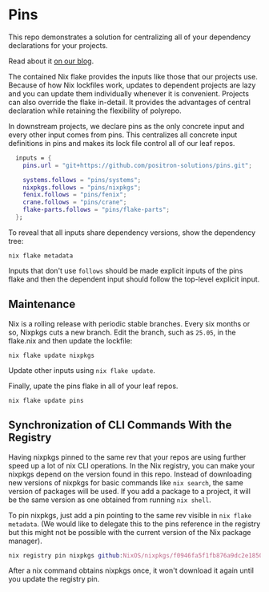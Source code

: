 # Pins

This repo demonstrates a solution for centralizing all of your dependency
declarations for your projects.

Read about it [on our blog](https://positron.solutions/articles/centralizing-nix-dependencies).

The contained Nix flake provides the inputs like those that our projects use.
Because of how Nix lockfiles work, updates to dependent projects are lazy and
you can update them individually whenever it is convenient.  Projects can also
override the flake in-detail.  It provides the advantages of central declaration
while retaining the flexibility of polyrepo.

In downstream projects, we declare pins as the only concrete input and every
other input comes from pins.  This centralizes all concrete input definitions in
pins and makes its lock file control all of our leaf repos.

```nix
  inputs = {
    pins.url = "git+https://github.com/positron-solutions/pins.git";

    systems.follows = "pins/systems";
    nixpkgs.follows = "pins/nixpkgs";
    fenix.follows = "pins/fenix";
    crane.follows = "pins/crane";
    flake-parts.follows = "pins/flake-parts";
  };
```

To reveal that all inputs share dependency versions, show the dependency tree:
```
nix flake metadata
```

Inputs that don't use `follows` should be made explicit inputs of the pins flake
and then the dependent input should follow the top-level explicit input.

## Maintenance

Nix is a rolling release with periodic stable branches.  Every six months or so,
Nixpkgs cuts a new branch.  Edit the branch, such as `25.05`, in the flake.nix
and then update the lockfile: 

```
nix flake update nixpkgs
```

Update other inputs using `nix flake update`.

Finally, upate the pins flake in all of your leaf repos.

```
nix flake update pins
```

## Synchronization of CLI Commands With the Registry

Having nixpkgs pinned to the same rev that your repos are using further speed up
a lot of nix CLI operations.  In the Nix registry, you can make your nixpkgs
depend on the version found in this repo.  Instead of downloading new versions
of nixpkgs for basic commands like `nix search`, the same version of packages
will be used.  If you add a package to a project, it will be the same version as
one obtained from running `nix shell`.

To pin nixpkgs, just add a pin pointing to the same rev visible in `nix flake
metadata`.  (We would like to delegate this to the pins reference in the
registry but this might not be possible with the current version of the Nix
package manager).

```nix
nix registry pin nixpkgs github:NixOS/nixpkgs/f0946fa5f1fb876a9dc2e1850d9d3a4e3f914092
```

After a nix command obtains nixpkgs once, it won't download it again until you
update the registry pin.
